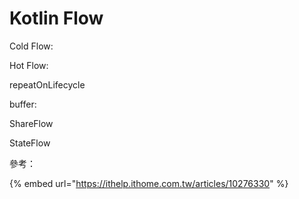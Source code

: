 # Kotlin Flow



Cold Flow:



Hot Flow:



repeatOnLifecycle



buffer:



ShareFlow

StateFlow







參考：

{% embed url="https://ithelp.ithome.com.tw/articles/10276330" %}
